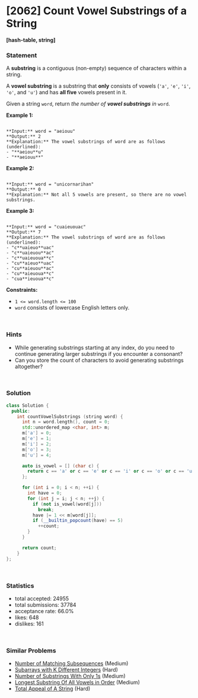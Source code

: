 # [2062] Count Vowel Substrings of a String

**[hash-table, string]**

### Statement

A **substring** is a contiguous (non-empty) sequence of characters within a string.

A **vowel substring** is a substring that **only** consists of vowels (`'a'`, `'e'`, `'i'`, `'o'`, and `'u'`) and has **all five** vowels present in it.

Given a string `word`, return *the number of **vowel substrings** in* `word`.


**Example 1:**

```

**Input:** word = "aeiouu"
**Output:** 2
**Explanation:** The vowel substrings of word are as follows (underlined):
- "**aeiou**u"
- "**aeiouu**"

```

**Example 2:**

```

**Input:** word = "unicornarihan"
**Output:** 0
**Explanation:** Not all 5 vowels are present, so there are no vowel substrings.

```

**Example 3:**

```

**Input:** word = "cuaieuouac"
**Output:** 7
**Explanation:** The vowel substrings of word are as follows (underlined):
- "c**uaieuo**uac"
- "c**uaieuou**ac"
- "c**uaieuoua**c"
- "cu**aieuo**uac"
- "cu**aieuou**ac"
- "cu**aieuoua**c"
- "cua**ieuoua**c"

```

**Constraints:**
* `1 <= word.length <= 100`
* `word` consists of lowercase English letters only.


<br>

### Hints

- While generating substrings starting at any index, do you need to continue generating larger substrings if you encounter a consonant?
- Can you store the count of characters to avoid generating substrings altogether?

<br>

### Solution

```cpp
class Solution {
  public:
    int countVowelSubstrings (string word) {
      int n = word.length(), count = 0;
      std::unordered_map <char, int> m;
      m['a'] = 0;
      m['e'] = 1;
      m['i'] = 2;
      m['o'] = 3;
      m['u'] = 4;

      auto is_vowel = [] (char c) {
        return c == 'a' or c == 'e' or c == 'i' or c == 'o' or c == 'u';
      };

      for (int i = 0; i < n; ++i) {
        int have = 0;
        for (int j = i; j < n; ++j) {
          if (not is_vowel(word[j]))
            break;
          have |= 1 << m[word[j]];
          if (__builtin_popcount(have) == 5)
            ++count;
        }
      }

      return count;
    }
};
```

<br>

### Statistics

- total accepted: 24955
- total submissions: 37784
- acceptance rate: 66.0%
- likes: 648
- dislikes: 161

<br>

### Similar Problems

- [Number of Matching Subsequences](https://leetcode.com/problems/number-of-matching-subsequences) (Medium)
- [Subarrays with K Different Integers](https://leetcode.com/problems/subarrays-with-k-different-integers) (Hard)
- [Number of Substrings With Only 1s](https://leetcode.com/problems/number-of-substrings-with-only-1s) (Medium)
- [Longest Substring Of All Vowels in Order](https://leetcode.com/problems/longest-substring-of-all-vowels-in-order) (Medium)
- [Total Appeal of A String](https://leetcode.com/problems/total-appeal-of-a-string) (Hard)
